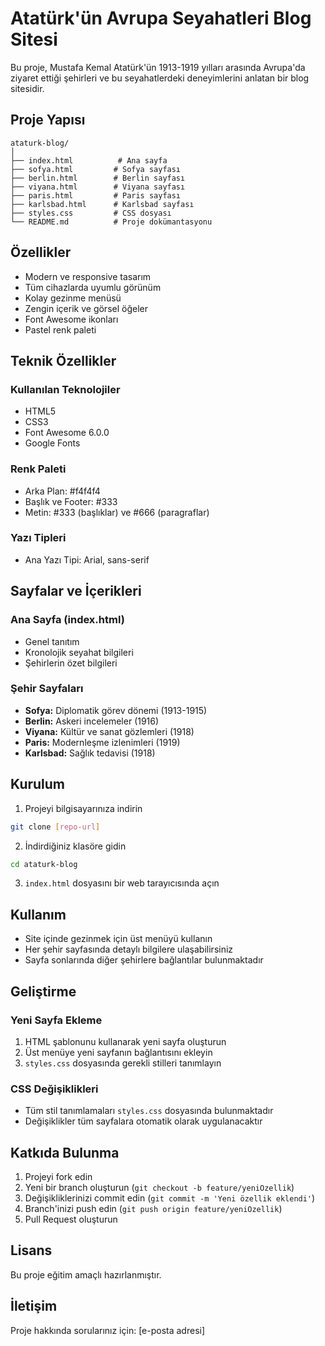 # Atatürk'ün Avrupa Seyahatleri Blog Sitesi

Bu proje, Mustafa Kemal Atatürk'ün 1913-1919 yılları arasında Avrupa'da ziyaret ettiği şehirleri ve bu seyahatlerdeki deneyimlerini anlatan bir blog sitesidir.

## Proje Yapısı

```
ataturk-blog/
│
├── index.html          # Ana sayfa
├── sofya.html         # Sofya sayfası
├── berlin.html        # Berlin sayfası
├── viyana.html        # Viyana sayfası
├── paris.html         # Paris sayfası
├── karlsbad.html      # Karlsbad sayfası
├── styles.css         # CSS dosyası
└── README.md          # Proje dokümantasyonu
```

## Özellikler

- Modern ve responsive tasarım
- Tüm cihazlarda uyumlu görünüm
- Kolay gezinme menüsü
- Zengin içerik ve görsel öğeler
- Font Awesome ikonları
- Pastel renk paleti

## Teknik Özellikler

### Kullanılan Teknolojiler
- HTML5
- CSS3
- Font Awesome 6.0.0
- Google Fonts

### Renk Paleti
- Arka Plan: #f4f4f4
- Başlık ve Footer: #333
- Metin: #333 (başlıklar) ve #666 (paragraflar)

### Yazı Tipleri
- Ana Yazı Tipi: Arial, sans-serif

## Sayfalar ve İçerikleri

### Ana Sayfa (index.html)
- Genel tanıtım
- Kronolojik seyahat bilgileri
- Şehirlerin özet bilgileri

### Şehir Sayfaları
- **Sofya:** Diplomatik görev dönemi (1913-1915)
- **Berlin:** Askeri incelemeler (1916)
- **Viyana:** Kültür ve sanat gözlemleri (1918)
- **Paris:** Modernleşme izlenimleri (1919)
- **Karlsbad:** Sağlık tedavisi (1918)

## Kurulum

1. Projeyi bilgisayarınıza indirin
```bash
git clone [repo-url]
```

2. İndirdiğiniz klasöre gidin
```bash
cd ataturk-blog
```

3. `index.html` dosyasını bir web tarayıcısında açın

## Kullanım

- Site içinde gezinmek için üst menüyü kullanın
- Her şehir sayfasında detaylı bilgilere ulaşabilirsiniz
- Sayfa sonlarında diğer şehirlere bağlantılar bulunmaktadır

## Geliştirme

### Yeni Sayfa Ekleme
1. HTML şablonunu kullanarak yeni sayfa oluşturun
2. Üst menüye yeni sayfanın bağlantısını ekleyin
3. `styles.css` dosyasında gerekli stilleri tanımlayın

### CSS Değişiklikleri
- Tüm stil tanımlamaları `styles.css` dosyasında bulunmaktadır
- Değişiklikler tüm sayfalara otomatik olarak uygulanacaktır

## Katkıda Bulunma

1. Projeyi fork edin
2. Yeni bir branch oluşturun (`git checkout -b feature/yeniOzellik`)
3. Değişikliklerinizi commit edin (`git commit -m 'Yeni özellik eklendi'`)
4. Branch'inizi push edin (`git push origin feature/yeniOzellik`)
5. Pull Request oluşturun

## Lisans

Bu proje eğitim amaçlı hazırlanmıştır.

## İletişim

Proje hakkında sorularınız için: [e-posta adresi]
